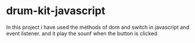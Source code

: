 # drum-kit-javascript
In this project i have used the methods of dom and switch in javascript and event listener. and it play the sounf when the button is clicked 
